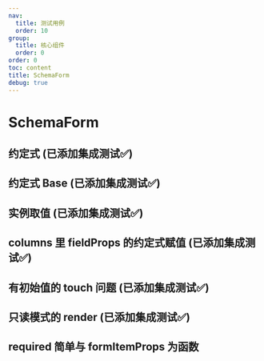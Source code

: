```yaml
---
nav:
  title: 测试用例
  order: 10
group:
  title: 核心组件
  order: 0
order: 0
toc: content
title: SchemaForm
debug: true
---
```



# SchemaForm

## 约定式 (已添加集成测试✅)
<code src="./schemaFormDemo/convention/index.tsx"></code>

## 约定式 Base (已添加集成测试✅) 
<code src="./schemaFormDemo/conventionValueBaseName/index.tsx"></code>

## 实例取值 (已添加集成测试✅)
<code src="./schemaFormDemo/formValue/index.tsx"></code>

## columns 里 fieldProps 的约定式赋值 (已添加集成测试✅)
<code src="./schemaFormDemo/fieldPropsForm/index.tsx"></code>

## 有初始值的 touch 问题 (已添加集成测试✅)
<code src="./schemaFormDemo/initialValueTouch/index.tsx"></code>

## 只读模式的 render (已添加集成测试✅)
<code src="../../src/SchemaForm/cases/readonly/index.tsx"></code>

## required 简单与 formItemProps 为函数
<code src="./schemaFormDemo/required/index.tsx"></code>
